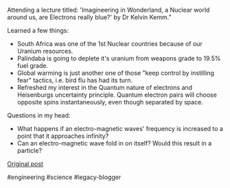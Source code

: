 <!--
date: '2007-06-07'
published: true
slug: 2007-06-imagineering-in-wonderland_07
time_to_read: 5
title: Imagineering in Wonderland
-->

Attending a lecture titled: 'Imagineering in Wonderland, a Nuclear world around us, are Electrons really blue?' by Dr Kelvin Kemm."  
  
Learned a few things:  

* South Africa was one of the 1st Nuclear countries because of our Uranium resources.
* Palindaba is going to deplete it's uranium from weapons grade to 19.5% fuel grade.
* Global warming is just another one of those "keep control by instilling fear" tactics, i.e. bird flu has had its turn.
* Refreshed my interest in the Quantum nature of electrons and Heisenburgs uncertainty principle. Quantum electron pairs will choose opposite spins instantaneously, even though separated by space.

Questions in my head:  

* What happens if an electro-magnetic waves' frequency is increased to a point that it approaches infinity?
* Can an electro-magnetic wave fold in on itself? Would this result in a particle?

[Original post](https://ysfk.blogspot.com/2007/06/imagineering-in-wonderland_07.html)

#engineering #science #legacy-blogger 